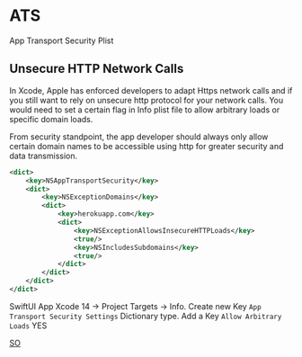 # ATS

App Transport Security Plist

## Unsecure HTTP Network Calls


In Xcode, Apple has enforced developers to adapt Https network calls and if you still want to rely on unsecure http protocol for your network calls.
You would need to set a certain flag in Info plist file to allow arbitrary loads or specific domain loads.

From security standpoint, the app developer should always only allow certain domain names to be accessible using http for greater security and data transmission.

```xml
<dict>
	<key>NSAppTransportSecurity</key>
	<dict>
		<key>NSExceptionDomains</key>
		<dict>
			<key>herokuapp.com</key>
			<dict>
                <key>NSExceptionAllowsInsecureHTTPLoads</key>
                <true/>
                <key>NSIncludesSubdomains</key>
                <true/>
            </dict>
		</dict>
	</dict>
</dict>
```

SwiftUI App Xcode 14
-> Project Targets -> Info.
Create new Key `App Transport Security Settings` Dictionary type.
Add a Key `Allow Arbitrary Loads` YES

[SO](https://stackoverflow.com/questions/32892121/xcode-7-1-beta-2-disable-ats/32894812#32894812)
